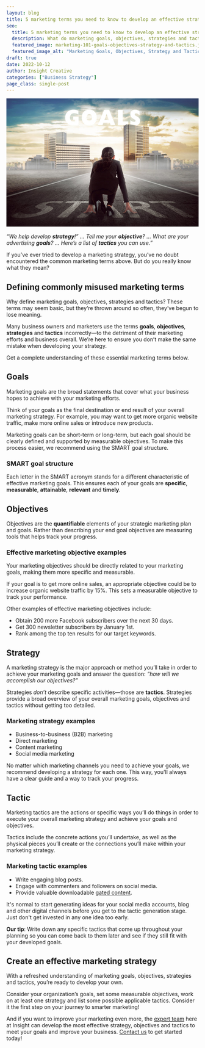 ```yaml
---
layout: blog
title: 5 marketing terms you need to know to develop an effective strategy
seo:
  title: 5 marketing terms you need to know to develop an effective strategy
  description: What do marketing goals, objectives, strategies and tactics really mean? Learn the definitions of these commonly misused marketing terms. 
  featured_image: marketing-101-goals-objectives-strategy-and-tactics.jpg
  featured_image_alt: "Marketing Goals, Objectives, Strategy and Tactics"
draft: true
date: 2022-10-12
author: Insight Creative
categories: ["Business Strategy"]
page_class: single-post
---
```


![Marketing Goals, Objectives, Strategy and Tactics](marketing-101-goals-objectives-strategy-and-tactics.jpg)

*“We help develop __strategy__!” … Tell me your __objective__? … What are your advertising __goals__? … Here’s a list of __tactics__ you can use.”*

If you’ve ever tried to develop a marketing strategy, you’ve no doubt encountered the common marketing terms above. But do you really know what they mean?

## Defining commonly misused marketing terms 

Why define marketing goals, objectives, strategies and tactics? These terms may seem basic, but they’re thrown around so often, they’ve begun to lose meaning. 

Many business owners and marketers use the terms __goals__, __objectives__, __strategies__ and __tactics__ incorrectly—to the detriment of their marketing efforts and business overall. We’re here to ensure you don’t make the same mistake when developing your strategy. 

Get a complete understanding of these essential marketing terms below.

## Goals

Marketing goals are the broad statements that cover what your business hopes to achieve with your marketing efforts.

Think of your goals as the final destination or end result of your overall marketing strategy. For example, you may want to get more organic website traffic, make more online sales or introduce new products.

Marketing goals can be short-term or long-term, but each goal should be clearly defined and supported by measurable objectives. To make this process easier, we recommend using the SMART goal structure.

### SMART goal structure

Each letter in the SMART acronym stands for a different characteristic of effective marketing goals. This ensures each of your goals are __specific__, __measurable__, __attainable__, __relevant__ and __timely__.

## Objectives

Objectives are the __quantifiable__ elements of your strategic marketing plan and goals. Rather than describing your end goal objectives are measuring tools that helps track your progress.

### Effective marketing objective examples

Your marketing objectives should be directly related to your marketing goals, making them more specific and measurable. 

If your goal is to get more online sales, an appropriate objective could be to increase organic website traffic by 15%.  This sets a measurable objective to track your performance.

Other examples of effective marketing objectives include:
* Obtain 200 more Facebook subscribers over the next 30 days. 
* Get 300 newsletter subscribers by January 1st. 
* Rank among the top ten results for our target keywords.

## Strategy

A marketing strategy is the major approach or method you’ll take in order to achieve your marketing goals and answer the question: _“how will we accomplish our objectives?”_

Strategies _don’t_ describe specific activities—those are __tactics__. Strategies provide a broad overview of your overall marketing goals, objectives and tactics without getting too detailed.

### Marketing strategy examples

* Business-to-business (B2B) marketing 
* Direct marketing 
* Content marketing
* Social media marketing

No matter which marketing channels you need to achieve your goals, we recommend developing a strategy for each one. This way, you'll always have a clear guide and a way to track your progress.

## Tactic

Marketing tactics are the actions or specific ways you’ll do things in order to execute your overall marketing strategy and achieve your goals and objectives.

Tactics include the concrete actions you’ll undertake, as well as the physical pieces you’ll create or the connections you’ll make within your marketing strategy.

### Marketing tactic examples
* Write engaging blog posts. 
* Engage with commenters and followers on social media. 
* Provide valuable downloadable [gated content](https://blog.hubspot.com/marketing/ungated-content-free).

It's normal to start generating ideas for your social media accounts, blog and other digital channels before you get to the tactic generation stage. Just don't get invested in any one idea too early.

__Our tip__: Write down any specific tactics that come up throughout your planning so you can come back to them later and see if they still fit with your developed goals.

## Create an effective marketing strategy

With a refreshed understanding of marketing goals, objectives, strategies and tactics, you’re ready to develop your own.

Consider your organization’s goals, set some measurable objectives, work on at least one strategy and list some possible applicable tactics. Consider it the first step on your journey to smarter marketing!

And if you want to improve your marketing even more, the [expert team](https://insightcreative.com/about/) here at Insight can develop the most effective strategy, objectives and tactics to meet your goals and improve your business. [Contact us](https://insightcreative.com/contact/) to get started today!